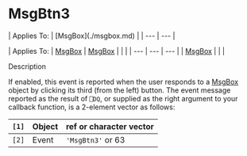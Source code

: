 




<h1 class="heading"><span class="name">MsgBtn3</span></h1>
| Applies To: | [MsgBox](./msgbox.md) |
| --- | ---  |

| Applies To: | [MsgBox](./msgbox.md) | [MsgBox](./msgbox.md) |  |  |
| --- | --- | ---  |
| [MsgBox](./msgbox.md) |  |  |


Description


If enabled, this event is reported when the user responds to a [MsgBox](./msgbox.md) object by clicking its third (from the left) button. The event message reported as the result of `⎕DQ`, or supplied as the right argument to your callback function, is a 2-element vector as follows:

| `[1]` | Object | ref or character vector |
| --- | --- | ---  |
| `[2]` | Event | `'MsgBtn3'` or 63 |




